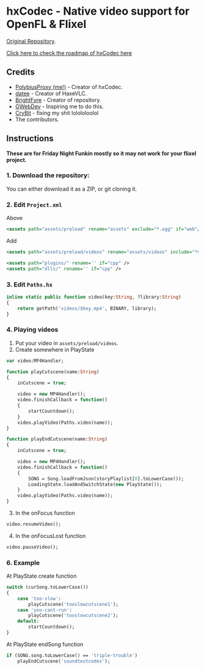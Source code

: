 # hxCodec - Native video support for OpenFL & Flixel

[Original Repository](https://github.com/polybiusproxy/PolyEngine).

[Click here to check the roadmap of hxCodec here](https://github.com/brightfyregit/Friday-Night-Funkin-Mp4-Video-Support/projects/1)

## Credits

- [PolybiusProxy (me!)](https://github.com/polybiusproxy) - Creator of hxCodec.
- [datee](https://github.com/datee) - Creator of HaxeVLC.
- [BrightFyre](https://github.com/brightfyregit) - Creator of repository.
- [GWebDev](https://github.com/GrowtopiaFli) - Inspiring me to do this.
- [CryBit](https://github.com/CryBitDev) - fixing my shit lolololoolol
- The contributors.

## Instructions
**These are for Friday Night Funkin mostly so it may not work for your flixel project.**

### 1. Download the repository:
You can either download it as a ZIP,
or git cloning it.

### 2. Edit `Project.xml`
Above
```xml
<assets path="assets/preload" rename="assets" exclude="*.ogg" if="web"/>
```
Add
```xml
<assets path="assets/preload/videos" rename="assets/videos" include="*mp4" embed='false' />

<assets path="plugins/" rename='' if="cpp" />
<assets path="dlls/" rename='' if="cpp" />
```

### 3. Edit `Paths.hx`
```haxe
inline static public function video(key:String, ?library:String)
{
	return getPath('videos/$key.mp4', BINARY, library);
}
```

### 4. Playing videos

1. Put your video in `assets/preload/videos`.
2. Create somewhere in PlayState
```haxe
var video:MP4Handler;

function playCutscene(name:String)
{
	inCutscene = true;

	video = new MP4Handler();
	video.finishCallback = function()
	{
		startCountdown();
	}
	video.playVideo(Paths.video(name));
}

function playEndCutscene(name:String)
{
	inCutscene = true;

	video = new MP4Handler();
	video.finishCallback = function()
	{
		SONG = Song.loadFromJson(storyPlaylist[0].toLowerCase());
		LoadingState.loadAndSwitchState(new PlayState());
	}
	video.playVideo(Paths.video(name));
}
```

3. In the onFocus function
```haxe
video.resumeVideo();
```

4. In the onFocusLost function
```haxe
video.pauseVideo();
```

### 6. Example
At PlayState create function
```haxe
switch (curSong.toLowerCase())
{
	case 'too-slow':
		playCutscene('tooslowcutscene1');
	case 'you-cant-run':
		playCutscene('tooslowcutscene2');
	default:
		startCountdown();
}
```

At PlayState endSong function
```haxe
if (SONG.song.toLowerCase() == 'triple-trouble')
	playEndCutscene('soundtestcodes');
```